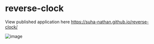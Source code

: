 # reverse-clock

View published application here https://suha-nathan.github.io/reverse-clock/ 

![image](https://user-images.githubusercontent.com/77837569/117652927-5acda680-b1c6-11eb-9607-deacfe8a1c30.png)
